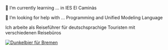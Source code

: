 🌱 I’m currently learning ... in IES El Caminàs

🤔 I’m looking for help with ... Programming and Unified Modeling Language

Ich arbeite als Reiseführer für deutschsprachige Touristen mit verschiedenen Reisebüros

[![Dunkelbier für Bremen](https://img.shields.io/badge/Colaborando%20en-Schnoor%20Bier-orange.svg)](http://www.schnoorbraeu.de/)
